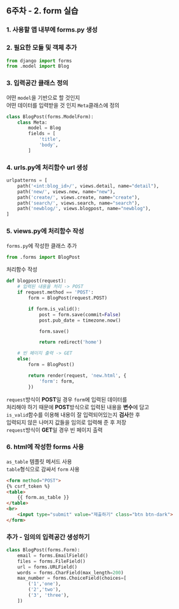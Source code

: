 ## 6주차 - 2. form 실습

### 1. 사용할 앱 내부에 forms.py 생성

### 2. 필요한 모듈 및 객체 추가
```python
from django import forms
from .model import Blog
```

### 3. 입력공간 클래스 정의
어떤 `model`을 기반으로 할 것인지<br/>
어떤 데이터를 입력받을 것 인지 `Meta`클래스에 정의
```python
class BlogPost(forms.ModelForm):
    class Meta:
        model = Blog
        fields = [
            'title',
            'body',
        ]

```

### 4. urls.py에 처리함수 url 생성
```python
urlpatterns = [
    path('<int:blog_id>/', views.detail, name="detail"),
    path('new/', views.new, name="new"),
    path('create/', views.create, name="create"),
    path('search/', views.search, name="search"),
    path('newblog/', views.blogpost, name="newblog"),
]
```

### 5. views.py에 처리함수 작성
`forms.py`에 작성한 클래스 추가<br/>
```python
from .forms import BlogPost
```

처리함수 작성<br/>
```python
def blogpost(request):
    # 입력된 내용을 처리 -> POST
    if request.method == 'POST':
        form = BlogPost(request.POST)

        if form.is_valid():
            post = form.save(commit=False)
            post.pub_date = timezone.now()

            form.save()

            return redirect('home')

    # 빈 페이지 출력 -> GET
    else:
        form = BlogPost()

        return render(request, 'new.html', {
            'form': form,
        })
```

`request`방식이 **POST**일 경우 `form`에 입력된 데이터를<br/>
처리해야 하기 때문에 **POST**방식으로 입력된 내용을 **변수**에 담고<br/>
`is_valid`함수를 이용해 내용이 잘 입력되어있는지 **검사**한 후<br/>
입력되지 않은 나머지 값들을 임의로 입력해 준 후 저장<br/>
`request`방식이 **GET**일 경우 빈 페이지 출력

### 6. html에 작성한 forms 사용
`as_table` 템플릿 메서드 사용<br/>
`table`형식으로 감싸서 `form` 사용

```html
<form method="POST">
{% csrf_token %}
<table>
    {{ form.as_table }}
</table>
<br>
    <input type="submit" value="제출하기" class="btn btn-dark">
</form>
```

### 추가 - 임의의 입력공간 생성하기
```python
class BlogPost(forms.Form):
    email = forms.EmailField()
    files = forms.FileField()
    url = forms.URLField()
    words = forms.CharField(max_length=200)
    max_number = forms.ChoiceField(choices=[
        ('1','one'),
        ('2','two'),
        ('3', 'three'),
    ])
```

